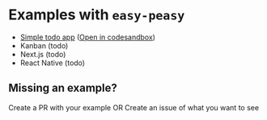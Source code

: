# Examples with `easy-peasy`

- [Simple todo app](./simple-todo/)
  ([Open in codesandbox](https://codesandbox.io/s/fnidh1))
- Kanban (todo)
- Next.js (todo)
- React Native (todo)

## Missing an example?

Create a PR with your example OR Create an issue of what you want to see
